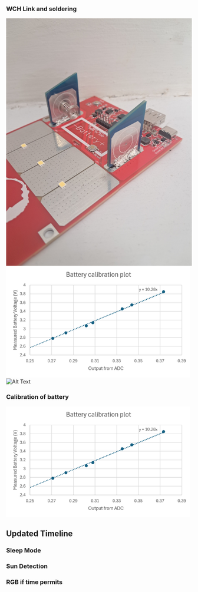 ### WCH Link and soldering 
<img src="assets/1000021807.jpg" alt="Alt Text" > 


<img src="assets/calibgraph.png" alt="Alt Text" width="500" height="300"> 


<img src="assets/newlink.jpg" alt="Alt Text" width="500" height="300"> 


### Calibration of battery 
<img src="assets/calibgraph.png" alt="Alt Text" width="500" height="300"> 



## Updated Timeline
### Sleep Mode
### Sun Detection
### RGB if time permits

